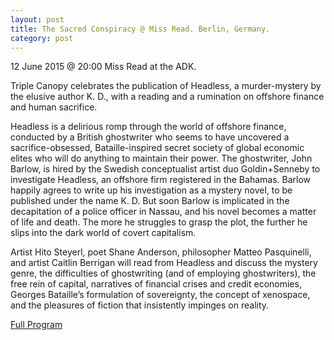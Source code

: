 ```yaml
---
layout: post
title: The Sacred Conspiracy @ Miss Read. Berlin, Germany.
category: post
---
```


12 June 2015 @ 20:00
Miss Read at the ADK.

Triple Canopy celebrates the publication of Headless, a murder-mystery by the elusive author K. D., with a reading and a rumination on offshore finance and human sacrifice.

Headless is a delirious romp through the world of offshore finance, conducted by a British ghostwriter who seems to have uncovered a sacrifice-obsessed, Bataille-inspired secret society of global economic elites who will do anything to maintain their power. The ghostwriter, John Barlow, is hired by the Swedish conceptualist artist duo Goldin+Senneby to investigate Headless, an offshore firm registered in the Bahamas. Barlow happily agrees to write up his investigation as a mystery novel, to be published under the name K. D. But soon Barlow is implicated in the decapitation of a police officer in Nassau, and his novel becomes a matter of life and death. The more he struggles to grasp the plot, the further he slips into the dark world of covert capitalism.

Artist Hito Steyerl, poet Shane Anderson, philosopher Matteo Pasquinelli, and artist Caitlin Berrigan will read from Headless and discuss the mystery genre, the difficulties of ghostwriting (and of employing ghostwriters), the free rein of capital, narratives of financial crises and credit economies, Georges Bataille’s formulation of sovereignty, the concept of xenospace, and the pleasures of fiction that insistently impinges on reality.

[Full Program](http://www.canopycanopycanopy.com/contents/the-sacred-conspiracy)